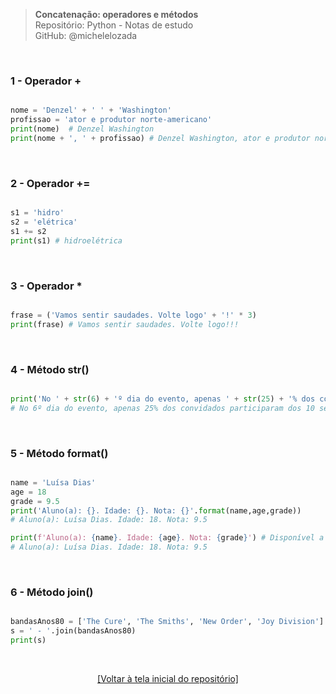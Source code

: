 > **Concatenação: operadores e métodos**  
> Repositório: Python - Notas de estudo     
> GitHub: @michelelozada
&nbsp;
     
&nbsp;  
### 1 - Operador +
```py

nome = 'Denzel' + ' ' + 'Washington'
profissao = 'ator e produtor norte-americano'
print(nome)  # Denzel Washington
print(nome + ', ' + profissao) # Denzel Washington, ator e produtor norte-americano
```

&nbsp; 

### 2 - Operador +=
```py

s1 = 'hidro'
s2 = 'elétrica'
s1 += s2
print(s1) # hidroelétrica
```

&nbsp; 

### 3 - Operador *
```py

frase = ('Vamos sentir saudades. Volte logo' + '!' * 3)
print(frase) # Vamos sentir saudades. Volte logo!!!
```

&nbsp; 

### 4 - Método str()
```py

print('No ' + str(6) + 'º dia do evento, apenas ' + str(25) + '% dos convidados participaram dos ' + str(10) + ' seminários.')
# No 6º dia do evento, apenas 25% dos convidados participaram dos 10 seminários.
```

&nbsp; 

### 5 - Método format()
```py

name = 'Luísa Dias'
age = 18
grade = 9.5
print('Aluno(a): {}. Idade: {}. Nota: {}'.format(name,age,grade))
# Aluno(a): Luísa Dias. Idade: 18. Nota: 9.5

print(f'Aluno(a): {name}. Idade: {age}. Nota: {grade}') # Disponível a partir da versão 3.6 do Python!
# Aluno(a): Luísa Dias. Idade: 18. Nota: 9.5
```

&nbsp; 

### 6 - Método join()
```py

bandasAnos80 = ['The Cure', 'The Smiths', 'New Order', 'Joy Division']
s = ' - '.join(bandasAnos80)
print(s)
```

&nbsp;

<div align="center">
<a href="https://github.com/michelelozada/Python-Study-Notes">[Voltar à tela inicial do repositório]</a>
</div>